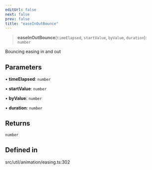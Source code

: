 ```yaml
---
editUrl: false
next: false
prev: false
title: "easeInOutBounce"
---
```


> **easeInOutBounce**(`timeElapsed`, `startValue`, `byValue`, `duration`): `number`

Bouncing easing in and out

## Parameters

• **timeElapsed**: `number`

• **startValue**: `number`

• **byValue**: `number`

• **duration**: `number`

## Returns

`number`

## Defined in

src/util/animation/easing.ts:302
